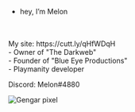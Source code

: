 - hey, I’m Melon
<br>
<br>
My site: https://cutt.ly/qHfWDqH
<br>
- Owner of "The Darkweb"
<br>
- Founder of "Blue Eye Productions"
<br>
- Playmanity developer

<br>

Discord: Melon#4880


![Gengar pixel](https://user-images.githubusercontent.com/61595428/142208395-57ac45fe-a4b3-4d54-b3c8-4aef2d641f52.gif)


